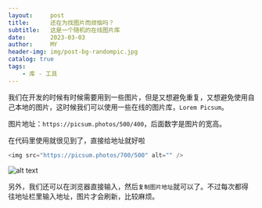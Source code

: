 ```yaml
---
layout:     post
title:      还在为找图片而烦恼吗？
subtitle:   这是一个随机的在线图片库
date:       2023-03-03
author:     MY
header-img: img/post-bg-randompic.jpg
catalog: true
tags:
    - 库 - 工具
---
```


我们在开发的时候有时候需要用到一些图片，但是又想避免重复，又想避免使用自己本地的图片，这时候我们可以使用一些在线的图片库，`Lorem Picsum`。 

图片地址：`https://picsum.photos/500/400`，后面数字是图片的宽高。

在代码里使用就很见到了，直接给地址就好啦
```javascript
<img src="https://picsum.photos/700/500" alt="" />
```
![alt text](https://fastly.picsum.photos/id/421/500/400.jpg?hmac=1q1i-vvMisRdGAT8t7XiLUBm0104A1rEIVKlA9-MhvI)

另外，我们还可以在浏览器直接输入，然后`复制图片地址`就可以了。不过每次都得往地址栏里输入地址，图片才会刷新，比较麻烦。